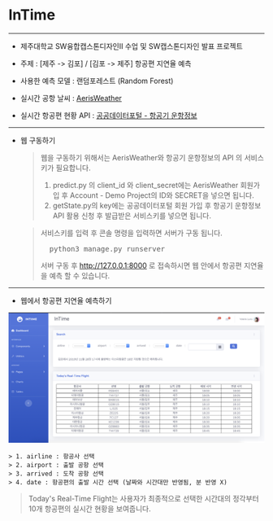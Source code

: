 # InTime

------

- 제주대학교 SW융합캡스톤디자인II 수업 및 SW캡스톤디자인 발표 프로젝트
- 주제 : [제주 -> 김포] / [김포 -> 제주] 항공편 지연율 예측

- 사용한 예측 모델 : 랜덤포레스트 (Random Forest)
- 실시간 공항 날씨 : [AerisWeather](https://www.aerisweather.com/support/docs/api/)
- 실시간 항공편 현황 API : [공공데이터포털 - 항공기 운항정보](https://www.data.go.kr/subMain.jsp#/L3B1YnIvcG90L215cC9Jcm9zTXlQYWdlL29wZW5EZXZEZXRhaWxQYWdlJEBeMDgyTTAwMDAxMzBeTTAwMDAxMzUkQF5wdWJsaWNEYXRhRGV0YWlsUGs9dWRkaToxODVmMzBhYi0yZmZkLTQ5YTYtYmQ3Mi04ZWU4MzgzYzI5NTAkQF5wcmN1c2VSZXFzdFNlcU5vPTg4OTIxMjckQF5yZXFzdFN0ZXBDb2RlPVNUQ0QwMQ==)

------

- 웹 구동하기

  > 웹을 구동하기 위해서는 AerisWeather와 항공기 운항정보의 API 의 서비스키가 필요합니다.
  >
  > 1. predict.py 의 client_id 와 client_secret에는 AerisWeather 회원가입 후 Account - Demo Project의 ID와 SECRET을 넣으면 됩니다.
  > 2. getState.py의 key에는 공공데이터포털 회원 가입 후 항공기 운항정보 API 활용 신청 후 발급받은 서비스키를 넣으면 됩니다.

  > 서비스키를 입력 후 콘솔 명령을 입력하면 서버가 구동 됩니다.
  >
  > <pre>
  >   python3 manage.py runserver
  > </pre>
  >
  > 서버 구동 후 http://127.0.0.1:8000 로 접속하시면 웹 안에서 항공편 지연율을 예측 할 수 있습니다.
  >
  > 

------

- 웹에서 항공편 지연율 예측하기

![githubImage](https://github.com/incuriositas/InTime/blob/master/intimeScreenShot.png)

    > 1. airline : 항공사 선택
    > 2. airport : 출발 공항 선택
    > 3. arrived : 도착 공항 선택
    > 4. date : 항공편의 출발 시간 선택 (날짜와 시간대만 반영됨, 분 반영 X)

> Today's Real-Time Flight는 사용자가 최종적으로 선택한 시간대의 정각부터 10개 항공편의 실시간 현황을 보여줍니다.

